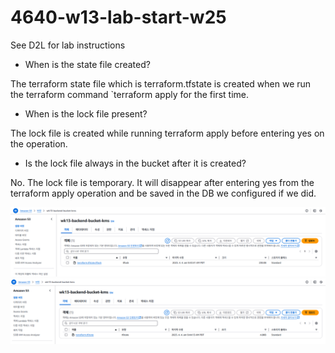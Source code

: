 # 4640-w13-lab-start-w25

See D2L for lab instructions

- When is the state file created?

The terraform state file which is terraform.tfstate is created when we run the terraform command `terraform apply for the first time.

- When is the lock file present?

The lock file is created while running terraform apply before entering yes on the operation. 

- Is the lock file always in the bucket after it is created?

No. The lock file is temporary. It will disappear after entering yes from the terraform apply operation and be saved in the DB we configured if we did. 

![lock-file](<스크린샷 2025-04-04 094354.png>)
![state-file](<스크린샷 2025-04-04 094419.png>)
